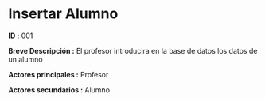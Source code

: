 # **Insertar Alumno**

**ID** : 001

**Breve Descripción :** El profesor introducira en la base de datos los datos de un alumno

**Actores principales :** Profesor

**Actores secundarios :** Alumno
